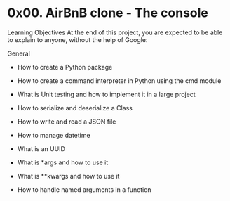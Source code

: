 # 0x00. AirBnB clone - The console

Learning Objectives
At the end of this project, you are expected to be able to explain to anyone, without the help of Google:

General

* How to create a Python package

* How to create a command interpreter in Python using the cmd module

* What is Unit testing and how to implement it in a large project

* How to serialize and deserialize a Class

* How to write and read a JSON file

* How to manage datetime

* What is an UUID

* What is *args and how to use it

* What is **kwargs and how to use it

* How to handle named arguments in a function



